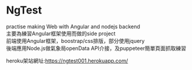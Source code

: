 # NgTest
practise making Web with Angular and nodejs backend<br>
主要為練習Angular框架使用而做的side project<br>
前端使用Angular框架，boostrap/css排版，部分使用jquery<br>
後端應用Node.js做氣象局openData API介接，及puppeteer簡單頁面抓取練習

heroku架站網址:https://ngtest001.herokuapp.com/
